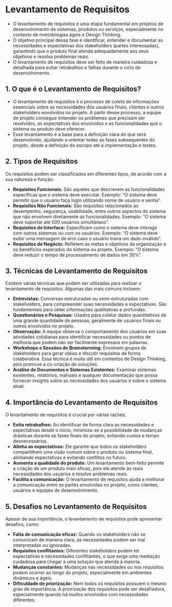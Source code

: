 # Levantamento de Requisitos
- O levantamento de requisitos é uma etapa fundamental em projetos de desenvolvimento de sistemas, produtos ou serviços, especialmente no contexto de metodologias ágeis e Design Thinking.
- O objetivo principal dessa fase é identificar, entender e documentar as necessidades e expectativas dos stakeholders (partes interessadas), garantindo que o produto final atenda adequadamente aos seus objetivos e resolva problemas reais.
- O levantamento de requisitos deve ser feito de maneira cuidadosa e detalhada para evitar retrabalhos e falhas durante o ciclo de desenvolvimento.

## 1. O que é o Levantamento de Requisitos?
- ​O levantamento de requisitos é o processo de coleta de informações essenciais sobre as necessidades dos usuários finais, clientes e outros stakeholders envolvidos no projeto. A partir desse processo, a equipe de projeto consegue entender os problemas que precisam ser resolvidos, as expectativas dos envolvidos e as funcionalidades que o sistema ou produto deve oferecer.
- Esse levantamento é a base para a definição clara do que será desenvolvido, ajudando a orientar todas as fases subsequentes do projeto, desde a definição do escopo até a implementação e testes.

## 2. Tipos de Requisitos
​Os requisitos podem ser classificados em diferentes tipos, de acordo com a sua natureza e função:
- **Requisitos Funcionais:** São aqueles que descrevem as funcionalidades específicas que o sistema deve executar. Exemplo: “O sistema deve permitir que o usuário faça login utilizando nome de usuário e senha”.
- **Requisitos Não Funcionais:** São requisitos relacionados ao desempenho, segurança, usabilidade, entre outros aspectos do sistema que não envolvem diretamente as funcionalidades. Exemplo: “O sistema deve suportar até 500 usuários simultâneos”.
- **Requisitos de Interface:** Especificam como o sistema deve interagir com outros sistemas ou com os usuários. Exemplo: “O sistema deve exibir uma mensagem de erro caso o usuário insira um dado inválido”.
- **Requisitos de Negócio:** Refletem as metas e objetivos da organização e os benefícios esperados do sistema ou projeto. Exemplo: “O sistema deve reduzir o tempo de processamento de dados em 30%”.

## 3. Técnicas de Levantamento de Requisitos
​Existem várias técnicas que podem ser utilizadas para realizar o levantamento de requisitos. Algumas das mais comuns incluem:
- **Entrevistas:** Conversas estruturadas ou semi-estruturadas com stakeholders, para compreender suas necessidades e expectativas. São fundamentais para obter informações qualitativas e profundas.
- **Questionários e Pesquisas:** Usados para coletar dados quantitativos de uma grande quantidade de pessoas, geralmente de usuários finais ou outros envolvidos no projeto.
- **Observação:** A equipe observa o comportamento dos usuários em suas atividades cotidianas para identificar necessidades ou pontos de melhoria que podem não ser facilmente expressos em palavras.
- **Workshops e Sessões de Brainstorming:** Envolvem grupos de stakeholders para gerar ideias e discutir requisitos de forma colaborativa. Essa técnica é muito útil em contextos de Design Thinking, pois promove a co-criação de soluções.
- **Análise de Documentos e Sistemas Existentes:** Examinar sistemas existentes, relatórios, manuais e qualquer documentação que possa fornecer insights sobre as necessidades dos usuários e sobre o sistema atual.

## 4. Importância do Levantamento de Requisitos
O levantamento de requisitos é crucial por várias razões:
- **Evita retrabalhos:** Ao identificar de forma clara as necessidades e expectativas desde o início, minimiza-se a possibilidade de mudanças drásticas durante as fases finais do projeto, evitando custos e tempo desnecessários.
- **Alinha as expectativas:** Ele garante que todos os stakeholders compartilhem uma visão comum sobre o produto ou sistema final, alinhando expectativas e evitando conflitos no futuro.
- **Aumenta a qualidade do produto:** Um levantamento bem-feito permite a criação de um produto mais eficaz, pois ele atende às reais necessidades dos usuários e resolve problemas reais.
- **Facilita a comunicação:** O levantamento de requisitos ajuda a melhorar a comunicação entre as partes envolvidas no projeto, como clientes, usuários e equipes de desenvolvimento.

## 5. Desafios no Levantamento de Requisitos 
Apesar de sua importância, o levantamento de requisitos pode apresentar desafios, como:
- **Falta de comunicação eficaz:** Quando os stakeholders não se comunicam de maneira clara, as necessidades podem ser mal interpretadas ou ignoradas.
- **Requisitos conflitantes:** Diferentes stakeholders podem ter expectativas e necessidades conflitantes, o que exige uma mediação cuidadosa para chegar a uma solução que atenda à maioria.
- **Mudanças constantes:** Mudanças nas necessidades ou nos requisitos podem ocorrer ao longo do projeto, especialmente em ambientes dinâmicos e ágeis.
- **Dificuldade de priorização:** Nem todos os requisitos possuem o mesmo grau de importância. A priorização dos requisitos pode ser desafiadora, especialmente quando há muitos envolvidos com necessidades diferentes.